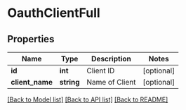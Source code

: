 # OauthClientFull

## Properties
Name | Type | Description | Notes
------------ | ------------- | ------------- | -------------
**id** | **int** | Client ID | [optional] 
**client_name** | **string** | Name of Client | [optional] 

[[Back to Model list]](../README.md#documentation-for-models) [[Back to API list]](../README.md#documentation-for-api-endpoints) [[Back to README]](../README.md)



